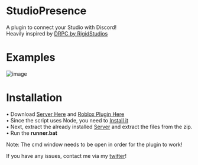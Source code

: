 # StudioPresence
A plugin to connect your Studio with Discord!   
Heavily inspired by [DRPC by RigidStudios](https://devforum.roblox.com/t/1086405)

# Examples
![image](https://user-images.githubusercontent.com/77511250/206878575-bb916317-6909-4053-b9a0-723aa496337f.png)

# Installation

• Download [Server Here](https://github.com/iArxic/StudioPresence/releases/tag/v1) and [Roblox Plugin Here](https://www.roblox.com/library/11213975679/StudioPresence)   
• Since the script uses Node, you need to [Install it](https://nodejs.org/en/download/)   
• Next, extract the already installed [Server](https://github.com/iArxic/StudioPresence/releases/tag/v1) and extract the files from the zip.    
• Run the **runner.bat**
    
Note: The cmd window needs to be open in order for the plugin to work!

If you have any issues, contact me via my [twitter](https://twitter.com/iArxic)!
